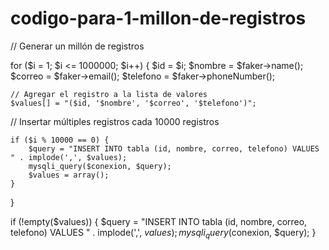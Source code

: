 # codigo-para-1-millon-de-registros

// Generar un millón de registros


for ($i = 1; $i <= 1000000; $i++) {
    $id = $i;
    $nombre = $faker->name();
    $correo = $faker->email();
    $telefono = $faker->phoneNumber();

    // Agregar el registro a la lista de valores
    $values[] = "($id, '$nombre', '$correo', '$telefono')";

   
   // Insertar múltiples registros cada 10000 registros
    
    
    if ($i % 10000 == 0) {
        $query = "INSERT INTO tabla (id, nombre, correo, telefono) VALUES " . implode(',', $values);
        mysqli_query($conexion, $query);
        $values = array();
    }
}


if (!empty($values)) {
    $query = "INSERT INTO tabla (id, nombre, correo, telefono) VALUES " . implode(',', $values);
    mysqli_query($conexion, $query);
}
